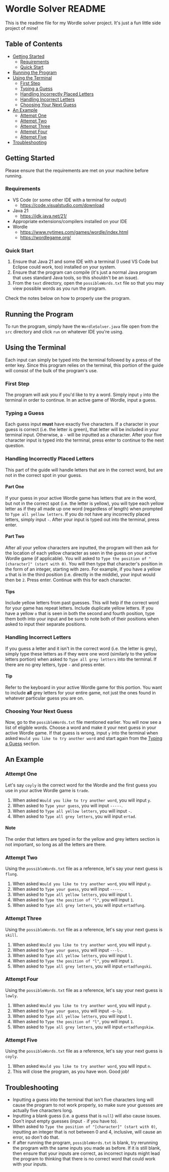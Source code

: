 # Wordle Solver README

This is the readme file for my Wordle solver project. It's just a fun little side project of mine!

## Table of Contents

- [Getting Started](#getting-started)
    - [Requirements](#requirements)
    - [Quick Start](#quick-start)
- [Running the Program](#running-the-program)
- [Using the Terminal](#using-the-terminal)
    - [First Step](#first-step)
    - [Typing a Guess](#typing-a-guess)
    - [Handling Incorrectly Placed Letters](#handling-incorrectly-placed-letters)
    - [Handling Incorrect Letters](#handling-incorrect-letters)
    - [Choosing Your Next Guess](#choosing-your-next-guess)
- [An Example](#an-example)
    - [Attempt One](#attempt-one)
    - [Attempt Two](#attempt-two)
    - [Attempt Three](#attempt-three)
    - [Attempt Four](#attempt-four)
    - [Attempt Five](#attempt-five)
- [Troubleshooting](#troubleshooting)

## Getting Started

Please ensure that the requirements are met on your machine before running.

### Requirements

- VS Code (or some other IDE with a terminal for output)
    - <https://code.visualstudio.com/download>
- Java 21
    - <https://jdk.java.net/21/>
- Appropriate extensions/compilers installed on your IDE
- Wordle
    - <https://www.nytimes.com/games/wordle/index.html>
    - <https://wordlegame.org/>

### Quick Start

1. Ensure that Java 21 and some IDE with a terminal (I used VS Code but Eclipse could work, too) installed on your system.
2. Ensure that the program can compile (it's just a normal Java program that uses standard Java tools, so this shouldn't be an issue).
3. From the `text` directory, open the `possibleWords.txt` file so that you may view possible words as you run the program.

Check the notes below on how to properly use the program.

## Running the Program

To run the program, simply have the `WordleSolver.java` file open from the `src` directory and click `run` on whatever IDE you're using.

## Using the Terminal

Each input can simply be typed into the terminal followed by a press of the enter key. Since this program relies on the terminal, this portion of the guide will consist of the bulk of the program's use.

### First Step

The program will ask you if you'd like to try a word. Simply input `y` into the terminal in order to continue. In an active game of Wordle, input a guess.

### Typing a Guess

Each guess input **must** have exactly five characters. If a character in your guess is correct (i.e. the letter is green), that letter will be included in your terminal input. Otherwise, a `-` will be inputted as a character. After your five character input is typed into the terminal, press enter to continue to the next question.

### Handling Incorrectly Placed Letters

This part of the guide will handle letters that are in the correct word, but are not in the correct spot in your guess.

#### Part One

If your guess in your active Wordle game has letters that are in the word, but not in the correct spot (i.e. the letter is yellow), you will type each yellow letter as if they all made up one word (regardless of length) when prompted to `Type all yellow letters`. If you do not have any incorrectly placed letters, simply input `-`. After your input is typed out into the terminal, press enter.

#### Part Two

After all your yellow characters are inputted, the program will then ask for the location of each yellow character as seen in the guess on your active Wordle game (if applicable). You will asked to `Type the position of "[character]" (start with 0)`. You will then type that character's position in the form of an integer, starting with zero. For example, if you have a yellow `a` that is in the third position (i.e. directly in the middle), your input would then be `2`. Press enter. Continue with this for each character.

#### Tips

Include yellow letters from past guesses. This will help if the correct word for your game has repeat letters.
Include duplicate yellow letters. If you have a yellow `o` that is seen in both the second and fourth position, type them both into your input and be sure to note both of their positions when asked to input their separate positions.

### Handling Incorrect Letters

If you guess a letter and it isn't in the correct word (i.e. the letter is grey), simply type these letters as if they were one word (similarly to the yellow letters portion) when asked to `Type all grey letters` into the terminal. If there are no grey letters, type `-` and press enter.

#### Tip

Refer to the keyboard in your active Wordle game for this portion. You want to include **all** grey letters for your entire game, not just the ones found in whatever particular guess you are on.

### Choosing Your Next Guess

Now, go to the `possibleWords.txt` file mentioned earlier. You will now see a list of eligible words. Choose a word and make it your next guess in your active Wordle game. If that guess is wrong, input `y` into the terminal when asked `Would you like to try another word` and start again from the [Typing a Guess](#typing-a-guess) section.

## An Example

### Attempt One

Let's say `coyly` is the correct word for the Wordle and the first guess you use in your active Wordle game is `trade`.

1. When asked `Would you like to try another word`, you will input `y`.
2. When asked to `Type your guess`, you will input `-----`.
3. When asked to `Type all yellow letters`, you will input `-`.
4. When asked to `Type all grey letters`, you will input `ertad`.

#### Note

The order that letters are typed in for the yellow and grey letters section is not important, so long as all the letters are there.

### Attempt Two

Using the `possibleWords.txt` file as a reference, let's say your next guess is `flung`.

1. When asked `Would you like to try another word`, you will input `y`.
2. When asked to `Type your guess`, you will input `-----`.
3. When asked to `Type all yellow letters`, you will input `l`.
4. When asked to `Type the position of "l"`, you will input `1`.
5. When asked to `Type all grey letters`, you will input `ertadfung`.

### Attempt Three

Using the `possibleWords.txt` file as a reference, let's say your next guess is `skill`.

1. When asked `Would you like to try another word`, you will input `y`.
2. When asked to `Type your guess`, you will input `---l-`.
3. When asked to `Type all yellow letters`, you will input `l`.
4. When asked to `Type the position of "l"`, you will input `1`.
5. When asked to `Type all grey letters`, you will input `ertadfungski`.

### Attempt Four

Using the `possibleWords.txt` file as a reference, let's say your next guess is `lowly`.

1. When asked `Would you like to try another word`, you will input `y`.
2. When asked to `Type your guess`, you will input `-o-ly`.
3. When asked to `Type all yellow letters`, you will input `l`.
4. When asked to `Type the position of "l"`, you will input `1`.
5. When asked to `Type all grey letters`, you will input `ertadfungskiw`.

### Attempt Five

Using the `possibleWords.txt` file as a reference, let's say your next guess is `coyly`.

1. When asked `Would you like to try another word`, you will input `n`.
2. This will close the program, as you have won. Good job!

## Troubleshooting

- Inputting a guess into the terminal that isn't five characters long will cause the program to not work properly, so make sure your guesses are actually five characters long.
- Inputting a blank guess (i.e. a guess that is `null`) will also cause issues. Don't input empty guesses (input `-` if you have to).
- When asked to `Type the position of "[character]" (start with 0)`, inputting an integer that is not between 0 and 4, inclusive, will cause an error, so don't do that.
- If after running the program, `possibleWords.txt` is blank, try rerunning the program with the same inputs you made as before. If it is still blank, then ensure that your inputs are correct, as incorrect inputs might lead the program to thinking that there is no correct word that could work with your inputs.